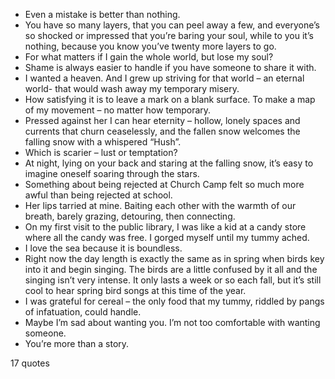 - Even a mistake is better than nothing.
 - You have so many layers, that you can peel away a few, and everyone’s so shocked or impressed that you’re baring your soul, while to you it’s nothing, because you know you’ve twenty more layers to go.
 - For what matters if I gain the whole world, but lose my soul?
 - Shame is always easier to handle if you have someone to share it with.
 - I wanted a heaven. And I grew up striving for that world – an eternal world- that would wash away my temporary misery.
 - How satisfying it is to leave a mark on a blank surface. To make a map of my movement – no matter how temporary.
 - Pressed against her I can hear eternity – hollow, lonely spaces and currents that churn ceaselessly, and the fallen snow welcomes the falling snow with a whispered “Hush”.
 - Which is scarier – lust or temptation?
 - At night, lying on your back and staring at the falling snow, it’s easy to imagine oneself soaring through the stars.
 - Something about being rejected at Church Camp felt so much more awful than being rejected at school.
 - Her lips tarried at mine. Baiting each other with the warmth of our breath, barely grazing, detouring, then connecting.
 - On my first visit to the public library, I was like a kid at a candy store where all the candy was free. I gorged myself until my tummy ached.
 - I love the sea because it is boundless.
 - Right now the day length is exactly the same as in spring when birds key into it and begin singing. The birds are a little confused by it all and the singing isn’t very intense. It only lasts a week or so each fall, but it’s still cool to hear spring bird songs at this time of the year.
 - I was grateful for cereal – the only food that my tummy, riddled by pangs of infatuation, could handle.
 - Maybe I’m sad about wanting you. I’m not too comfortable with wanting someone.
 - You’re more than a story.

17 quotes